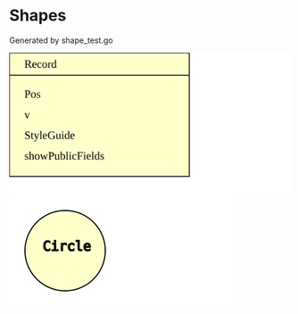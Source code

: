 # Shapes

Generated by shape_test.go

<img src="shapes/record.svg" />
<br clear="all"><img src="shapes/circle.svg" />
<br clear="all">